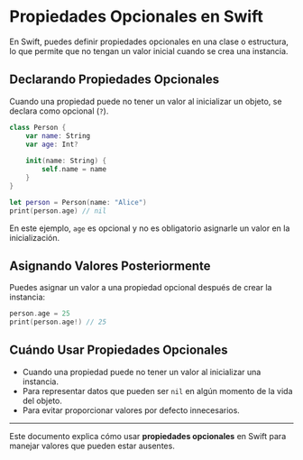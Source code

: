 # Propiedades Opcionales en Swift

En Swift, puedes definir propiedades opcionales en una clase o estructura, lo que permite que no tengan un valor inicial cuando se crea una instancia.

## Declarando Propiedades Opcionales

Cuando una propiedad puede no tener un valor al inicializar un objeto, se declara como opcional (`?`).

```swift
class Person {
    var name: String
    var age: Int?
    
    init(name: String) {
        self.name = name
    }
}

let person = Person(name: "Alice")
print(person.age) // nil
```

En este ejemplo, `age` es opcional y no es obligatorio asignarle un valor en la inicialización.

## Asignando Valores Posteriormente

Puedes asignar un valor a una propiedad opcional después de crear la instancia:

```swift
person.age = 25
print(person.age!) // 25
```

## Cuándo Usar Propiedades Opcionales

- Cuando una propiedad puede no tener un valor al inicializar una instancia.
- Para representar datos que pueden ser `nil` en algún momento de la vida del objeto.
- Para evitar proporcionar valores por defecto innecesarios.

---

Este documento explica cómo usar **propiedades opcionales** en Swift para manejar valores que pueden estar ausentes.
